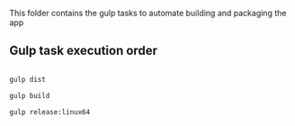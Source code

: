 This folder contains the gulp tasks to automate building and packaging the app


## Gulp task execution order

```bash

gulp dist

gulp build

gulp release:linux64

```
